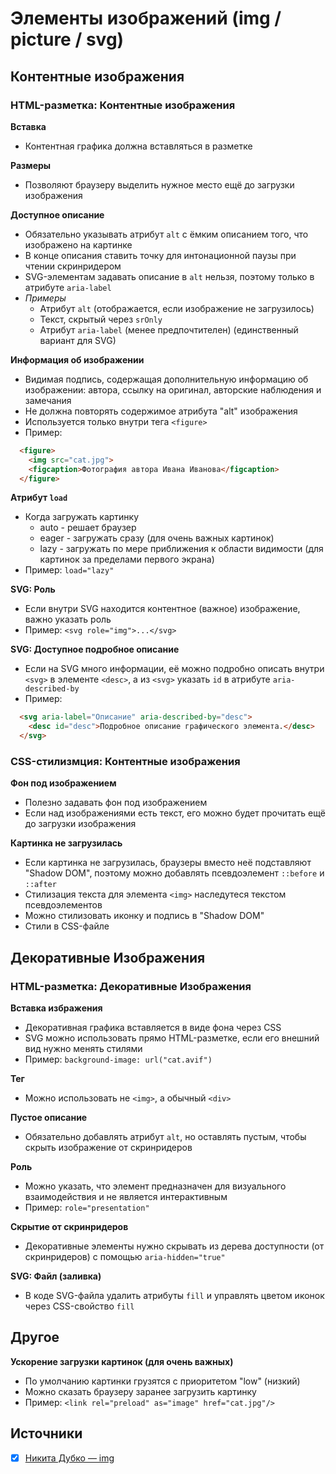 # Элементы изображений (img / picture / svg)

## Контентные изображения
### HTML-разметка: Контентные изображения
**Вставка**
- Контентная графика должна вставляться в разметке

**Размеры**
- Позволяют браузеру выделить нужное место ещё до загрузки изображения

**Доступное описание**
- Обязательно указывать атрибут `alt` с ёмким описанием того, что изображено на картинке
- В конце описания ставить точку для интонационной паузы при чтении скринридером<br/>
- SVG-элементам задавать описание в `alt` нельзя, поэтому только в атрибуте `aria-label`
- *Примеры*
  - Атрибут `alt` (отображается, если изображение не загрузилось)
  - Текст, скрытый через `srOnly`
  - Атрибут `aria-label` (менее предпочтителен) (единственный вариант для SVG)

**Информация об изображении**
- Видимая подпись, содержащая дополнительную информацию об изображении: автора, ссылку на оригинал, авторские наблюдения и замечания
- Не должна повторять содержимое атрибута "alt" изображения
- Используется только внутри тега `<figure>`
- Пример:
```html
  <figure>
    <img src="cat.jpg">
    <figcaption>Фотография автора Ивана Иванова</figcaption>
  </figure>
```

**Атрибут `load`**
- Когда загружать картинку
  - auto - решает браузер
  - eager - загружать сразу (для очень важных картинок)
  - lazy - загружать по мере приближения к области видимости (для картинок за пределами первого экрана)
- Пример: `load="lazy"`

**SVG: Роль**
- Если внутри SVG находится контентное (важное) изображение, важно указать роль
- Пример: `<svg role="img">...</svg>`

**SVG: Доступное подробное описание**
- Если на SVG много информации, её можно подробно описать внутри `<svg>` в элементе `<desc>`, а из `<svg>` указать `id` в атрибуте `aria-described-by`
- Пример:
```html
  <svg aria-label="Описание" aria-described-by="desc">
    <desc id="desc">Подробное описание графического элемента.</desc>
  </svg>
```


### CSS-стилизмция: Контентные изображения
**Фон под изображением**
- Полезно задавать фон под изображением
- Если над изображениями есть текст, его можно будет прочитать ещё до загрузки изображения

**Картинка не загрузилась**
- Если картинка не загрузилась, браузеры вместо неё подставляют "Shadow DOM", поэтому можно добавлять псевдоэлемент `::before` и `::after`
- Стилизация текста для элемента `<img>` наследутеся текстом псевдоэлементов
- Можно стилизовать иконку и подпись в "Shadow DOM"
- Стили в CSS-файле


## Декоративные Изображения
### HTML-разметка: Декоративные Изображения
**Вставка избражения**
- Декоративная графика вставляется в виде фона через CSS
- SVG можно использовать прямо HTML-разметке, если его внешний вид нужно менять стилями
- Пример: `background-image: url("cat.avif")`

**Тег**
- Можно использовать не `<img>`, а обычный `<div>`

**Пустое описание**
- Обязательно добавлять атрибут `alt`, но оставлять пустым, чтобы скрыть изображение от скринридеров

**Роль**
- Можно указать, что элемент предназначен для визуального взаимодействия и не является интерактивным
- Пример: `role="presentation"`

**Скрытие от скринридеров**
- Декоративные элементы нужно скрывать из дерева доступности (от скринридеров) с помощью `aria-hidden="true"`

**SVG: Файл (заливка)**
- В коде SVG-файла удалить атрибуты `fill` и управлять цветом иконок через CSS-свойство `fill`


## Другое
**Ускорение загрузки картинок (для очень важных)**
- По умолчанию картинки грузятся с приоритетом "low" (низкий)
- Можно сказать браузеру заранее загрузить картинку
- Пример: `<link rel="preload" as="image" href="cat.jpg"/>`


## Источники
- [x] [Никита Дубко — img](https://www.youtube.com/watch?v=WfzKd16LplI)